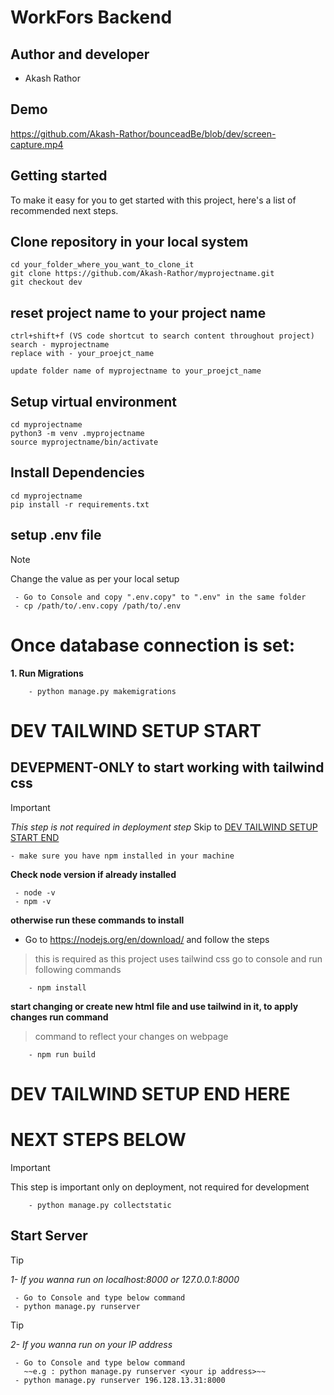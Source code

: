 # WorkFors Backend

## Author and developer

- Akash Rathor

## Demo
https://github.com/Akash-Rathor/bounceadBe/blob/dev/screen-capture.mp4

## Getting started

To make it easy for you to get started with this project, here's a list of recommended next steps.

## Clone repository in your local system


```
cd your_folder_where_you_want_to_clone_it
git clone https://github.com/Akash-Rathor/myprojectname.git
git checkout dev

```

## reset project name to your project name
```
ctrl+shift+f (VS code shortcut to search content throughout project)
search - myprojectname
replace with - your_proejct_name

update folder name of myprojectname to your_proejct_name

```

## Setup virtual environment

```
cd myprojectname
python3 -m venv .myprojectname
source myprojectname/bin/activate

```
## Install Dependencies

```
cd myprojectname
pip install -r requirements.txt

```

## setup .env file
 > [!NOTE]
 > Change the value as per your local setup

```
 - Go to Console and copy ".env.copy" to ".env" in the same folder
 - cp /path/to/.env.copy /path/to/.env
 ```




# Once database connection is set:
**1. Run Migrations**
```
    - python manage.py makemigrations
```

# DEV TAILWIND SETUP START

## DEVEPMENT-ONLY to start working with tailwind css
> [!IMPORTANT] 
> _This step is not required in deployment step_
> Skip to [DEV TAILWIND SETUP START END](https://github.com/Akash-Rathor/myprojectname?tab=readme-ov-file#next-steps-below)

```
- make sure you have npm installed in your machine
```
**Check node version if already installed**
```
 - node -v
 - npm -v
```

**otherwise run these commands to install**
- Go to https://nodejs.org/en/download/ and follow the steps

> this is required as this project uses tailwind css
> go to console and run following commands
```
    - npm install
```
**start changing or create new html file and use tailwind in it, to apply changes run command**
> command to reflect your changes on webpage
```
    - npm run build

```
# DEV TAILWIND SETUP END HERE

# NEXT STEPS BELOW

> [!IMPORTANT]
> This step is important only on deployment, not required for development
```
    - python manage.py collectstatic

```

## Start Server

> [!TIP] 
> *1- If you wanna run on localhost:8000 or 127.0.0.1:8000*

```
 - Go to Console and type below command
 - python manage.py runserver

```

> [!TIP] 
> *2- If you wanna run on your IP address*

```
 - Go to Console and type below command
   ~~e.g : python manage.py runserver <your ip address>~~
 - python manage.py runserver 196.128.13.31:8000

```
